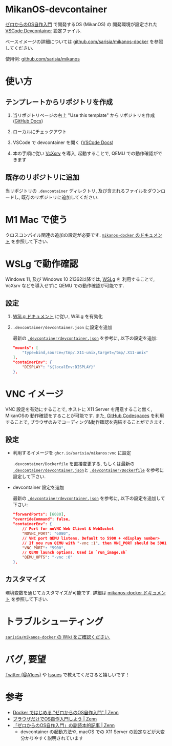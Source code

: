 # MikanOS-devcontainer

[ゼロからのOS自作入門](https://zero.osdev.jp/) で開発するOS (MikanOS) の
開発環境が設定された [VSCode Devcontainer](https://code.visualstudio.com/docs/remote/containers) 設定ファイル.

ベースイメージの詳細については [github.com/sarisia/mikanos-docker](https://github.com/sarisia/mikanos-docker)
を参照してください.

使用例: [github.com/sarisia/mikanos](https://github.com/sarisia/mikanos)

# 使い方

## テンプレートからリポジトリを作成

1. 当リポジトリページの右上 "Use this template" からリポジトリを作成 ([GitHub Docs](https://docs.github.com/en/github/creating-cloning-and-archiving-repositories/creating-a-repository-from-a-template))

2. ローカルにチェックアウト

3. VSCode で devcontainer を開く ([VSCode Docs](https://code.visualstudio.com/docs/remote/containers#_quick-start-open-an-existing-folder-in-a-container))

4. 本の手順に従い [VcXsrv](https://sourceforge.net/projects/vcxsrv/) を導入, 起動することで,
QEMU での動作確認ができます

## 既存のリポジトリに追加

当リポジトリの `.devcontainer` ディレクトリ, 及び含まれるファイルをダウンロードし,
既存のリポジトリに追加してください.

# M1 Mac で使う

クロスコンパイル関連の追加の設定が必要です.
[`mikanos-docker` のドキュメント](https://github.com/sarisia/mikanos-docker#m1-mac-%E3%81%A7%E3%81%AE%E5%8B%95%E4%BD%9C%E3%81%AF) を参照して下さい.


# WSLg で動作確認

Windows 11, 及び Windows 10 21362以降では, [WSLg](https://github.com/microsoft/wslg) を
利用することで, VcXsrv などを導入せずに QEMU での動作確認が可能です.

## 設定

1. [WSLg ドキュメント](https://github.com/microsoft/wslg) に従い, WSLg を有効化
2. `.devcontainer/devcontainer.json` に設定を追加

    最新の [`.devcontainer/devcontainer.json`](https://github.com/sarisia/mikanos-devcontainer/blob/master/.devcontainer/devcontainer.json) を参考に, 以下の設定を追加:

    ```json
    "mounts": [
        "type=bind,source=/tmp/.X11-unix,target=/tmp/.X11-unix"
    ],
    "containerEnv": {
        "DISPLAY": "${localEnv:DISPLAY}"
    },
    ```


# VNC イメージ

VNC 設定を有効にすることで, ホストに X11 Server を用意すること無く, MikanOSの
動作確認をすることが可能です. また, [GitHub Codespaces](https://github.com/features/codespaces)
を利用することで, ブラウザのみでコーディング&動作確認を完結することができます.

## 設定

- 利用するイメージを `ghcr.io/sarisia/mikanos:vnc` に設定

    `.devcontainer/Dockerfile` を直接変更する, もしくは最新の
    [`.devcontainer/devcontainer.json`](https://github.com/sarisia/mikanos-devcontainer/blob/master/.devcontainer/devcontainer.json)と [`.devcontainer/Dockerfile`](https://github.com/sarisia/mikanos-devcontainer/blob/master/.devcontainer/Dockerfile) を参考に設定して下さい.

- devcontainer 設定を追加

    最新の [`.devcontainer/devcontainer.json`](https://github.com/sarisia/mikanos-devcontainer/blob/master/.devcontainer/devcontainer.json) を参考に, 以下の設定を追加して下さい:

    ```json
    "forwardPorts": [6080],
    "overrideCommand": false,
    "containerEnv": {
        // Port for noVNC Web Client & WebSocket
        "NOVNC_PORT": "6080",
        // VNC port QEMU listens. Default to 5900 + <display number>
        // If you run QEMU with "-vnc :1", then VNC_PORT should be 5901.
        "VNC_PORT": "5900",
        // QEMU launch options. Used in `run_image.sh`
        "QEMU_OPTS": "-vnc :0"
    },
    ```
  
## カスタマイズ

環境変数を通じてカスタマイズが可能です. 詳細は [mikanos-docker ドキュメント](https://github.com/sarisia/mikanos-docker#%E3%82%AB%E3%82%B9%E3%82%BF%E3%83%9E%E3%82%A4%E3%82%BA)
を参照して下さい.

# トラブルシューティング

[`sarisia/mikanos-docker` の Wiki をご確認ください.](https://github.com/sarisia/mikanos-docker/wiki/Troubleshooting)

# バグ, 要望

[Twitter (@A1ces)](https://twitter.com/A1ces) や [Issues](https://github.com/sarisia/mikanos-devcontainer/issues) で教えてくださると嬉しいです！

# 参考

- [Docker ではじめる "ゼロからのOS自作入門" | Zenn](https://zenn.dev/sarisia/articles/6b57ea835344b6)
- [ブラウザだけでOS自作入門しよう | Zenn](https://zenn.dev/sarisia/articles/8dbe4fe2f1c656)
- [「ゼロからのOS自作入門」の副読本的記事 | Zenn](https://zenn.dev/karaage0703/articles/1bdb8930182c6c)
    - devcontainer の起動方法や, macOS での X11 Server の設定などが大変分かりやすく説明されています
